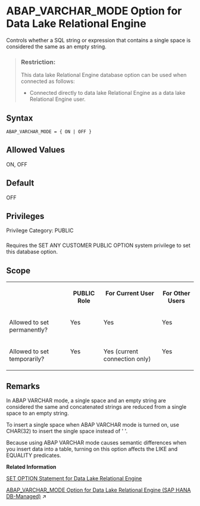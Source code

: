 <!-- loio62acec57c05b463ca9add28e6bf066e2 -->

# ABAP\_VARCHAR\_MODE Option for Data Lake Relational Engine

Controls whether a SQL string or expression that contains a single space is considered the same as an empty string.



> ### Restriction:  
> This data lake Relational Engine database option can be used when connected as follows:
> 
> -   Connected directly to data lake Relational Engine as a data lake Relational Engine user.



<a name="loio62acec57c05b463ca9add28e6bf066e2__abap_syntax1"/>

## Syntax

```
ABAP_VARCHAR_MODE = { ON | OFF }
```



<a name="loio62acec57c05b463ca9add28e6bf066e2__abap_allowed1"/>

## Allowed Values

ON, OFF



<a name="loio62acec57c05b463ca9add28e6bf066e2__abap_default"/>

## Default

OFF



<a name="loio62acec57c05b463ca9add28e6bf066e2__abap_priv1"/>

## Privileges

Privilege Category: PUBLIC



### 

Requires the SET ANY CUSTOMER PUBLIC OPTION system privilege to set this database option.



<a name="loio62acec57c05b463ca9add28e6bf066e2__abap_scope1"/>

## Scope


<table>
<tr>
<th valign="top">

 



</th>
<th valign="top">

PUBLIC Role



</th>
<th valign="top">

For Current User



</th>
<th valign="top">

For Other Users



</th>
</tr>
<tr>
<td valign="top">

Allowed to set permanently?



</td>
<td valign="top">

Yes



</td>
<td valign="top">

Yes



</td>
<td valign="top">

Yes



</td>
</tr>
<tr>
<td valign="top">

Allowed to set temporarily?



</td>
<td valign="top">

Yes



</td>
<td valign="top">

Yes \(current connection only\)



</td>
<td valign="top">

Yes



</td>
</tr>
</table>



<a name="loio62acec57c05b463ca9add28e6bf066e2__abap_remarks1"/>

## Remarks

In ABAP VARCHAR mode, a single space and an empty string are considered the same and concatenated strings are reduced from a single space to an empty string.

To insert a single space when ABAP VARCHAR mode is turned on, use CHAR\(32\) to insert the single space instead of ' '.

Because using ABAP VARCHAR mode causes semantic differences when you insert data into a table, turning on this option affects the LIKE and EQUALITY predicates.

**Related Information**  


[SET OPTION Statement for Data Lake Relational Engine](../080-sql-statements/set-option-statement-for-data-lake-relational-engine-a625da7.md "Changes options that affect the behavior of the database and its compatibility with Transact-SQL. Setting the value of an option can change the behavior for all users or an individual user, in either a temporary or permanent scope.")

[ABAP_VARCHAR_MODE Option for Data Lake Relational Engine (SAP HANA DB-Managed)](https://help.sap.com/viewer/a898e08b84f21015969fa437e89860c8/2023_2_QRC/en-US/fd417eec6ec840f291da03d66ab3c773.html "Controls whether a SQL string or expression that contains a single space is considered the same as an empty string.") :arrow_upper_right:

